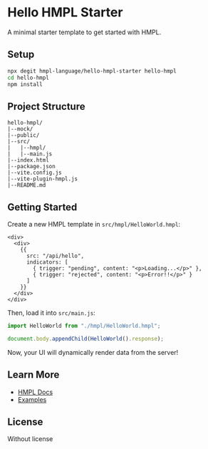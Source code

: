 # Hello HMPL Starter

A minimal starter template to get started with HMPL.

## Setup

```sh
npx degit hmpl-language/hello-hmpl-starter hello-hmpl
cd hello-hmpl
npm install
```

## Project Structure

<!-- TREEVIEW START -->

```
hello-hmpl/
|--mock/
|--public/
|--src/
|   |--hmpl/
|   |--main.js
|--index.html
|--package.json
|--vite.config.js
|--vite-plugin-hmpl.js
|--README.md
```

## Getting Started

Create a new HMPL template in `src/hmpl/HelloWorld.hmpl`:

```hmpl
<div>
  <div>
    {{
      src: "/api/hello",
      indicators: [
        { trigger: "pending", content: "<p>Loading...</p>" },
        { trigger: "rejected", content: "<p>Error!!</p>" }
      ]
    }}
  </div>
</div>
```

Then, load it into `src/main.js`:

```javascript
import HelloWorld from "./hmpl/HelloWorld.hmpl";

document.body.appendChild(HelloWorld().response);
```

Now, your UI will dynamically render data from the server!

## Learn More

- [HMPL Docs](https://www.hmpl-lang.dev/hmpl)
- [Examples](https://www.hmpl-lang.dev/examples)

##

## License

Without license
